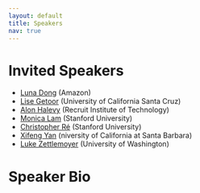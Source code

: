 ```yaml
---
layout: default
title: Speakers
nav: true
---
```


# Invited Speakers
+ [Luna Dong](http://lunadong.com/) (Amazon)
+ [Lise Getoor](https://getoor.soe.ucsc.edu/) (University of California Santa Cruz)
+ [Alon Halevy](https://homes.cs.washington.edu/~alon/) (Recruit Institute of Technology)
+ [Monica Lam](https://suif.stanford.edu/~lam/) (Stanford University)
+ [Christopher Ré](https://cs.stanford.edu/people/chrismre/) (Stanford University)
+ [Xifeng Yan](http://www.cs.ucsb.edu/~xyan/) (niversity of California at Santa Barbara)
+ [Luke Zettlemoyer](https://www.cs.washington.edu/people/faculty/lsz) (University of Washington)

# Speaker Bio